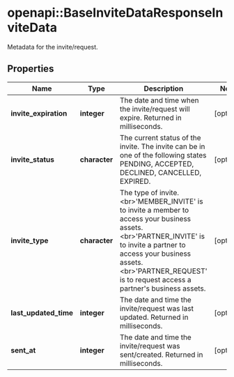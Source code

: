 # openapi::BaseInviteDataResponseInviteData

Metadata for the invite/request.

## Properties
Name | Type | Description | Notes
------------ | ------------- | ------------- | -------------
**invite_expiration** | **integer** | The date and time when the invite/request will expire. Returned in milliseconds. | [optional] 
**invite_status** | **character** | The current status of the invite. The invite can be in one of the following states PENDING, ACCEPTED, DECLINED, CANCELLED, EXPIRED. | [optional] 
**invite_type** | **character** | The type of invite. &lt;br&gt;&#39;MEMBER_INVITE&#39; is to invite a member to access your business assets. &lt;br&gt;&#39;PARTNER_INVITE&#39; is to invite a partner to access your business assets. &lt;br&gt;&#39;PARTNER_REQUEST&#39; is to request access a partner&#39;s business assets. | [optional] 
**last_updated_time** | **integer** | The date and time the invite/request was last updated. Returned in milliseconds. | [optional] 
**sent_at** | **integer** | The date and time the invite/request was sent/created. Returned in milliseconds. | [optional] 


